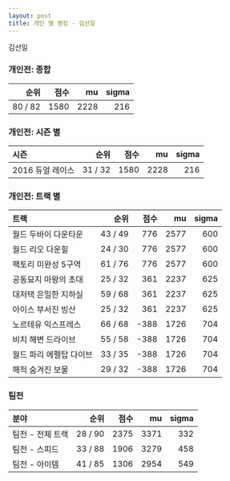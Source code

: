```yaml
---
layout: post
title: 개인 별 랭킹 - 김선일
---
```


김선일

### 개인전: 종합

| 순위 | 점수 | mu | sigma |
|---:|---:|---:|---:|
| 80 / 82 | 1580 | 2228 | 216 |

### 개인전: 시즌 별

| 시즌 | 순위 | 점수 | mu | sigma |
|:---|---:|---:|---:|---:|
| 2016 듀얼 레이스 | 31 / 32 | 1580 | 2228 | 216 |

### 개인전: 트랙 별

| 트랙 | 순위 | 점수 | mu | sigma |
|:---|---:|---:|---:|---:|
| 월드 두바이 다운타운 | 43 / 49 | 776 | 2577 | 600 |
| 월드 리오 다운힐 | 24 / 30 | 776 | 2577 | 600 |
| 팩토리 미완성 5구역 | 61 / 76 | 776 | 2577 | 600 |
| 공동묘지 마왕의 초대 | 25 / 32 | 361 | 2237 | 625 |
| 대저택 은밀한 지하실 | 59 / 68 | 361 | 2237 | 625 |
| 아이스 부서진 빙산 | 25 / 32 | 361 | 2237 | 625 |
| 노르테유 익스프레스 | 66 / 68 | -388 | 1726 | 704 |
| 비치 해변 드라이브 | 55 / 58 | -388 | 1726 | 704 |
| 월드 파리 에펠탑 다이브 | 33 / 35 | -388 | 1726 | 704 |
| 해적 숨겨진 보물 | 29 / 32 | -388 | 1726 | 704 |

### 팀전

| 분야 | 순위 | 점수 | mu | sigma |
|:---|---:|---:|---:|---:|
| 팀전 - 전체 트랙 | 28 / 90 | 2375 | 3371 | 332 |
| 팀전 - 스피드 | 33 / 88 | 1906 | 3279 | 458 |
| 팀전 - 아이템 | 41 / 85 | 1306 | 2954 | 549 |
